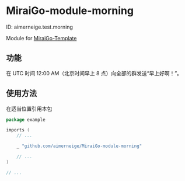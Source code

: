 # MiraiGo-module-morning

ID: aimerneige.test.morning

Module for [MiraiGo-Template](https://github.com/Logiase/MiraiGo-Template)

## 功能

在 UTC 时间 12:00 AM（北京时间早上 8 点）向全部的群发送“早上好啊！”。

## 使用方法

在适当位置引用本包

```go
package example

imports (
    // ...

    _ "github.com/aimerneige/MiraiGo-module-morning"

    // ...
)

// ...
```

